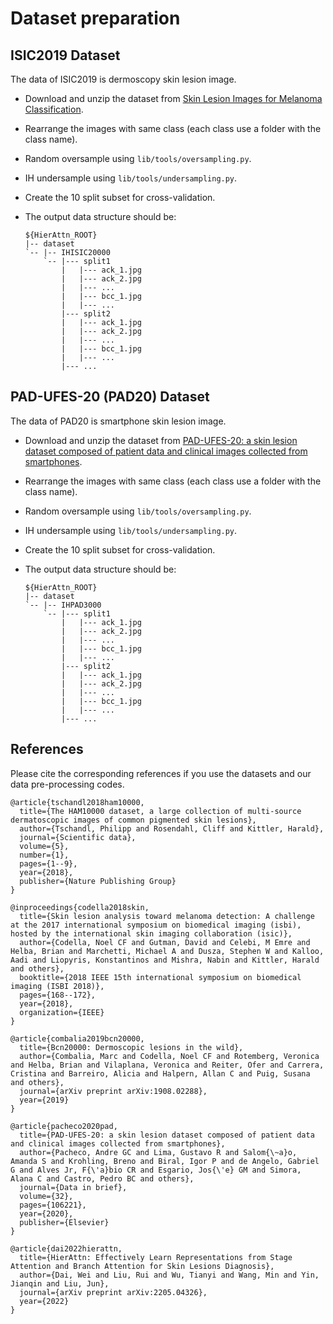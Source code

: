 # Dataset preparation

## ISIC2019 Dataset

The data of ISIC2019 is dermoscopy skin lesion image. 

- Download and unzip the dataset from [Skin Lesion Images for Melanoma Classification](https://www.kaggle.com/datasets/andrewmvd/isic-2019).

- Rearrange the images with same class (each class use a folder with the class name).

- Random oversample using `lib/tools/oversampling.py`.

- IH undersample using `lib/tools/undersampling.py`.

- Create the 10 split subset for cross-validation.

- The output data structure should be:

  ~~~
  ${HierAttn_ROOT}
  |-- dataset
  `-- |-- IHISIC20000
      `-- |--- split1
          |   |--- ack_1.jpg
          |   |--- ack_2.jpg
          |   |--- ...
          |   |--- bcc_1.jpg
          |   |--- ...
          |--- split2
          |   |--- ack_1.jpg
          |   |--- ack_2.jpg
          |   |--- ...
          |   |--- bcc_1.jpg
          |   |--- ...
          |--- ...
  ~~~

## PAD-UFES-20 (PAD20) Dataset

The data of PAD20 is smartphone skin lesion image. 

- Download and unzip the dataset from [PAD-UFES-20: a skin lesion dataset composed of patient data and clinical images collected from smartphones](https://data.mendeley.com/datasets/zr7vgbcyr2/1).

- Rearrange the images with same class (each class use a folder with the class name).

- Random oversample using `lib/tools/oversampling.py`.

- IH undersample using `lib/tools/undersampling.py`.

- Create the 10 split subset for cross-validation.

- The output data structure should be:

  ~~~
  ${HierAttn_ROOT}
  |-- dataset
  `-- |-- IHPAD3000
      `-- |--- split1
          |   |--- ack_1.jpg
          |   |--- ack_2.jpg
          |   |--- ...
          |   |--- bcc_1.jpg
          |   |--- ...
          |--- split2
          |   |--- ack_1.jpg
          |   |--- ack_2.jpg
          |   |--- ...
          |   |--- bcc_1.jpg
          |   |--- ...
          |--- ...
  ~~~

## References

Please cite the corresponding references if you use the datasets and our data pre-processing codes.

~~~
@article{tschandl2018ham10000,
  title={The HAM10000 dataset, a large collection of multi-source dermatoscopic images of common pigmented skin lesions},
  author={Tschandl, Philipp and Rosendahl, Cliff and Kittler, Harald},
  journal={Scientific data},
  volume={5},
  number={1},
  pages={1--9},
  year={2018},
  publisher={Nature Publishing Group}
}

@inproceedings{codella2018skin,
  title={Skin lesion analysis toward melanoma detection: A challenge at the 2017 international symposium on biomedical imaging (isbi), hosted by the international skin imaging collaboration (isic)},
  author={Codella, Noel CF and Gutman, David and Celebi, M Emre and Helba, Brian and Marchetti, Michael A and Dusza, Stephen W and Kalloo, Aadi and Liopyris, Konstantinos and Mishra, Nabin and Kittler, Harald and others},
  booktitle={2018 IEEE 15th international symposium on biomedical imaging (ISBI 2018)},
  pages={168--172},
  year={2018},
  organization={IEEE}
}

@article{combalia2019bcn20000,
  title={Bcn20000: Dermoscopic lesions in the wild},
  author={Combalia, Marc and Codella, Noel CF and Rotemberg, Veronica and Helba, Brian and Vilaplana, Veronica and Reiter, Ofer and Carrera, Cristina and Barreiro, Alicia and Halpern, Allan C and Puig, Susana and others},
  journal={arXiv preprint arXiv:1908.02288},
  year={2019}
}

@article{pacheco2020pad,
  title={PAD-UFES-20: a skin lesion dataset composed of patient data and clinical images collected from smartphones},
  author={Pacheco, Andre GC and Lima, Gustavo R and Salom{\~a}o, Amanda S and Krohling, Breno and Biral, Igor P and de Angelo, Gabriel G and Alves Jr, F{\'a}bio CR and Esgario, Jos{\'e} GM and Simora, Alana C and Castro, Pedro BC and others},
  journal={Data in brief},
  volume={32},
  pages={106221},
  year={2020},
  publisher={Elsevier}
}

@article{dai2022hierattn,
  title={HierAttn: Effectively Learn Representations from Stage Attention and Branch Attention for Skin Lesions Diagnosis},
  author={Dai, Wei and Liu, Rui and Wu, Tianyi and Wang, Min and Yin, Jianqin and Liu, Jun},
  journal={arXiv preprint arXiv:2205.04326},
  year={2022}
}
~~~